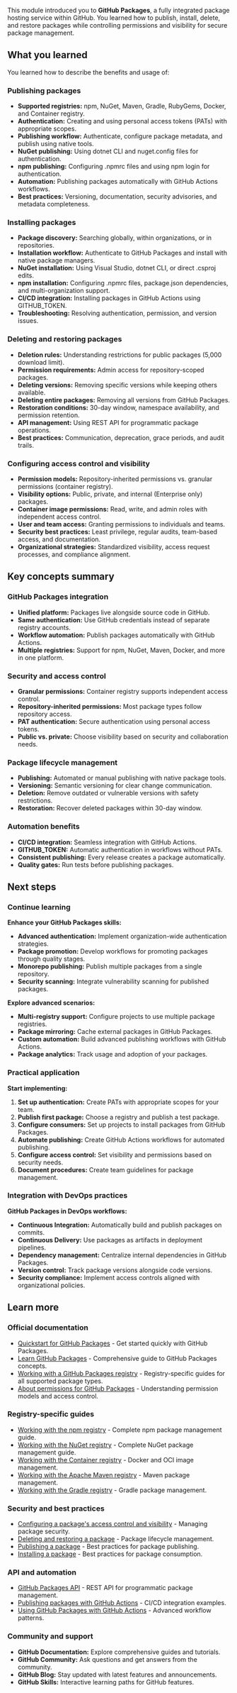 This module introduced you to **GitHub Packages**, a fully integrated package hosting service within GitHub. You learned how to publish, install, delete, and restore packages while controlling permissions and visibility for secure package management.

## What you learned

You learned how to describe the benefits and usage of:

### Publishing packages

- **Supported registries:** npm, NuGet, Maven, Gradle, RubyGems, Docker, and Container registry.
- **Authentication:** Creating and using personal access tokens (PATs) with appropriate scopes.
- **Publishing workflow:** Authenticate, configure package metadata, and publish using native tools.
- **NuGet publishing:** Using dotnet CLI and nuget.config files for authentication.
- **npm publishing:** Configuring .npmrc files and using npm login for authentication.
- **Automation:** Publishing packages automatically with GitHub Actions workflows.
- **Best practices:** Versioning, documentation, security advisories, and metadata completeness.

### Installing packages

- **Package discovery:** Searching globally, within organizations, or in repositories.
- **Installation workflow:** Authenticate to GitHub Packages and install with native package managers.
- **NuGet installation:** Using Visual Studio, dotnet CLI, or direct .csproj edits.
- **npm installation:** Configuring .npmrc files, package.json dependencies, and multi-organization support.
- **CI/CD integration:** Installing packages in GitHub Actions using GITHUB_TOKEN.
- **Troubleshooting:** Resolving authentication, permission, and version issues.

### Deleting and restoring packages

- **Deletion rules:** Understanding restrictions for public packages (5,000 download limit).
- **Permission requirements:** Admin access for repository-scoped packages.
- **Deleting versions:** Removing specific versions while keeping others available.
- **Deleting entire packages:** Removing all versions from GitHub Packages.
- **Restoration conditions:** 30-day window, namespace availability, and permission retention.
- **API management:** Using REST API for programmatic package operations.
- **Best practices:** Communication, deprecation, grace periods, and audit trails.

### Configuring access control and visibility

- **Permission models:** Repository-inherited permissions vs. granular permissions (container registry).
- **Visibility options:** Public, private, and internal (Enterprise only) packages.
- **Container image permissions:** Read, write, and admin roles with independent access control.
- **User and team access:** Granting permissions to individuals and teams.
- **Security best practices:** Least privilege, regular audits, team-based access, and documentation.
- **Organizational strategies:** Standardized visibility, access request processes, and compliance alignment.

## Key concepts summary

### GitHub Packages integration

- **Unified platform:** Packages live alongside source code in GitHub.
- **Same authentication:** Use GitHub credentials instead of separate registry accounts.
- **Workflow automation:** Publish packages automatically with GitHub Actions.
- **Multiple registries:** Support for npm, NuGet, Maven, Docker, and more in one platform.

### Security and access control

- **Granular permissions:** Container registry supports independent access control.
- **Repository-inherited permissions:** Most package types follow repository access.
- **PAT authentication:** Secure authentication using personal access tokens.
- **Public vs. private:** Choose visibility based on security and collaboration needs.

### Package lifecycle management

- **Publishing:** Automated or manual publishing with native package tools.
- **Versioning:** Semantic versioning for clear change communication.
- **Deletion:** Remove outdated or vulnerable versions with safety restrictions.
- **Restoration:** Recover deleted packages within 30-day window.

### Automation benefits

- **CI/CD integration:** Seamless integration with GitHub Actions.
- **GITHUB_TOKEN:** Automatic authentication in workflows without PATs.
- **Consistent publishing:** Every release creates a package automatically.
- **Quality gates:** Run tests before publishing packages.

## Next steps

### Continue learning

**Enhance your GitHub Packages skills:**

- **Advanced authentication:** Implement organization-wide authentication strategies.
- **Package promotion:** Develop workflows for promoting packages through quality stages.
- **Monorepo publishing:** Publish multiple packages from a single repository.
- **Security scanning:** Integrate vulnerability scanning for published packages.

**Explore advanced scenarios:**

- **Multi-registry support:** Configure projects to use multiple package registries.
- **Package mirroring:** Cache external packages in GitHub Packages.
- **Custom automation:** Build advanced publishing workflows with GitHub Actions.
- **Package analytics:** Track usage and adoption of your packages.

### Practical application

**Start implementing:**

1. **Set up authentication:** Create PATs with appropriate scopes for your team.
2. **Publish first package:** Choose a registry and publish a test package.
3. **Configure consumers:** Set up projects to install packages from GitHub Packages.
4. **Automate publishing:** Create GitHub Actions workflows for automated publishing.
5. **Configure access control:** Set visibility and permissions based on security needs.
6. **Document procedures:** Create team guidelines for package management.

### Integration with DevOps practices

**GitHub Packages in DevOps workflows:**

- **Continuous Integration:** Automatically build and publish packages on commits.
- **Continuous Delivery:** Use packages as artifacts in deployment pipelines.
- **Dependency management:** Centralize internal dependencies in GitHub Packages.
- **Version control:** Track package versions alongside code versions.
- **Security compliance:** Implement access controls aligned with organizational policies.

## Learn more

### Official documentation

- [Quickstart for GitHub Packages](https://docs.github.com/packages/quickstart) - Get started quickly with GitHub Packages.
- [Learn GitHub Packages](https://docs.github.com/packages/learn-github-packages) - Comprehensive guide to GitHub Packages concepts.
- [Working with a GitHub Packages registry](https://docs.github.com/packages/working-with-a-github-packages-registry) - Registry-specific guides for all supported package types.
- [About permissions for GitHub Packages](https://docs.github.com/packages/learn-github-packages/about-permissions-for-github-packages) - Understanding permission models and access control.

### Registry-specific guides

- [Working with the npm registry](https://docs.github.com/packages/working-with-a-github-packages-registry/working-with-the-npm-registry) - Complete npm package management guide.
- [Working with the NuGet registry](https://docs.github.com/packages/working-with-a-github-packages-registry/working-with-the-nuget-registry) - Complete NuGet package management guide.
- [Working with the Container registry](https://docs.github.com/packages/working-with-a-github-packages-registry/working-with-the-container-registry) - Docker and OCI image management.
- [Working with the Apache Maven registry](https://docs.github.com/packages/working-with-a-github-packages-registry/working-with-the-apache-maven-registry) - Maven package management.
- [Working with the Gradle registry](https://docs.github.com/packages/working-with-a-github-packages-registry/working-with-the-gradle-registry) - Gradle package management.

### Security and best practices

- [Configuring a package's access control and visibility](https://docs.github.com/packages/learn-github-packages/configuring-a-packages-access-control-and-visibility) - Managing package security.
- [Deleting and restoring a package](https://docs.github.com/packages/learn-github-packages/deleting-and-restoring-a-package) - Package lifecycle management.
- [Publishing a package](https://docs.github.com/packages/learn-github-packages/publishing-a-package) - Best practices for package publishing.
- [Installing a package](https://docs.github.com/packages/learn-github-packages/installing-a-package) - Best practices for package consumption.

### API and automation

- [GitHub Packages API](https://docs.github.com/rest/reference/packages) - REST API for programmatic package management.
- [Publishing packages with GitHub Actions](https://docs.github.com/packages/managing-github-packages-using-github-actions-workflows/publishing-and-installing-a-package-with-github-actions) - CI/CD integration examples.
- [Using GitHub Packages with GitHub Actions](https://docs.github.com/packages/managing-github-packages-using-github-actions-workflows) - Advanced workflow patterns.

### Community and support

- **GitHub Documentation:** Explore comprehensive guides and tutorials.
- **GitHub Community:** Ask questions and get answers from the community.
- **GitHub Blog:** Stay updated with latest features and announcements.
- **GitHub Skills:** Interactive learning paths for GitHub features.
